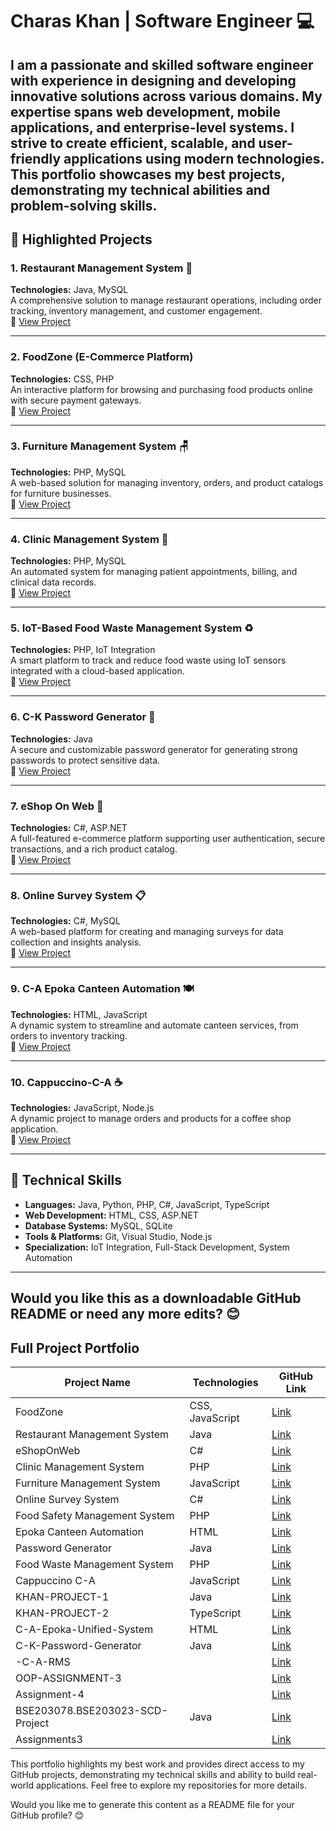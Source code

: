 # **Charas Khan | Software Engineer 💻**  
I am a passionate and skilled software engineer with experience in designing and developing innovative solutions across various domains. My expertise spans web development, mobile applications, and enterprise-level systems. I strive to create efficient, scalable, and user-friendly applications using modern technologies. This portfolio showcases my best projects, demonstrating my technical abilities and problem-solving skills.
---

## 🔑 **Highlighted Projects**  

### **1. Restaurant Management System 🍴**  
**Technologies:** Java, MySQL  
A comprehensive solution to manage restaurant operations, including order tracking, inventory management, and customer engagement.  
🔗 [View Project](https://github.com/charaskhan/Restaurant-Management-System)  

---

### **2. FoodZone (E-Commerce Platform)**  
**Technologies:** CSS, PHP  
An interactive platform for browsing and purchasing food products online with secure payment gateways.  
🔗 [View Project](https://github.com/charaskhan/FoodZone)  

---

### **3. Furniture Management System 🪑**  
**Technologies:** PHP, MySQL  
A web-based solution for managing inventory, orders, and product catalogs for furniture businesses.  
🔗 [View Project](https://github.com/charaskhan/Furniture-Management-System)  

---

### **4. Clinic Management System 🏥**  
**Technologies:** PHP, MySQL  
An automated system for managing patient appointments, billing, and clinical data records.  
🔗 [View Project](https://github.com/charaskhan/Clinic-Management-System)  

---

### **5. IoT-Based Food Waste Management System ♻️**  
**Technologies:** PHP, IoT Integration  
A smart platform to track and reduce food waste using IoT sensors integrated with a cloud-based application.  
🔗 [View Project](https://github.com/charaskhan/Food-waste-management-system-main)  

---

### **6. C-K Password Generator 🔐**  
**Technologies:** Java  
A secure and customizable password generator for generating strong passwords to protect sensitive data.  
🔗 [View Project](https://github.com/charaskhan/C-K-Password-Generator)  

---

### **7. eShop On Web 🛒**  
**Technologies:** C#, ASP.NET  
A full-featured e-commerce platform supporting user authentication, secure transactions, and a rich product catalog.  
🔗 [View Project](https://github.com/charaskhan/eShopOnWeb-main)  

---

### **8. Online Survey System 📋**  
**Technologies:** C#, MySQL  
A web-based platform for creating and managing surveys for data collection and insights analysis.  
🔗 [View Project](https://github.com/charaskhan/Online-Survey-System)  

---

### **9. C-A Epoka Canteen Automation 🍽️**  
**Technologies:** HTML, JavaScript  
A dynamic system to streamline and automate canteen services, from orders to inventory tracking.  
🔗 [View Project](https://github.com/charaskhan/C-A-Epoka-Canteen-Automation)  

---

### **10. Cappuccino-C-A ☕**  
**Technologies:** JavaScript, Node.js  
A dynamic project to manage orders and products for a coffee shop application.  
🔗 [View Project](https://github.com/charaskhan/Cappuccino-C-A)  

---

## 💼 **Technical Skills**  
- **Languages:** Java, Python, PHP, C#, JavaScript, TypeScript  
- **Web Development:** HTML, CSS, ASP.NET  
- **Database Systems:** MySQL, SQLite  
- **Tools & Platforms:** Git, Visual Studio, Node.js  
- **Specialization:** IoT Integration, Full-Stack Development, System Automation  

---

Would you like this as a downloadable GitHub README or need any more edits? 😊
---

## **Full Project Portfolio**
| Project Name | Technologies | GitHub Link |
|-------------|-------------|-------------|
| FoodZone | CSS, JavaScript | [Link](https://github.com/charaskhan/FoodZone) |
| Restaurant Management System | Java | [Link](https://github.com/charaskhan/Restaurant-Management-System) |
| eShopOnWeb | C# | [Link](https://github.com/charaskhan/eShopOnWeb-main) |
| Clinic Management System | PHP | [Link](https://github.com/charaskhan/Clinic-Management-System) |
| Furniture Management System | JavaScript | [Link](https://github.com/charaskhan/Furniture-Management-System) |
| Online Survey System | C# | [Link](https://github.com/charaskhan/Online-Survey-System) |
| Food Safety Management System | PHP | [Link](https://github.com/charaskhan/Food-Safety-Management-Sys...) |
| Epoka Canteen Automation | HTML | [Link](https://github.com/charaskhan/C-A-Epoka-Canteen-Automation) |
| Password Generator | Java | [Link](https://github.com/charaskhan/C-K-Password-Generator) |
| Food Waste Management System | PHP | [Link](https://github.com/charaskhan/Food-waste-management-syst...) |
| Cappuccino C-A | JavaScript | [Link](https://github.com/charaskhan/Cappuccino-C-A) |
| KHAN-PROJECT-1 | Java | [Link](https://github.com/charaskhan/KHAN-PROJECT-1) |
| KHAN-PROJECT-2 | TypeScript | [Link](https://github.com/charaskhan/KHAN-PROJECT-2) |
| C-A-Epoka-Unified-System | HTML | [Link](https://github.com/charaskhan/C-A-Epoka-Unified-System) |
| C-K-Password-Generator | Java | [Link](https://github.com/charaskhan/C-K-Password-Generator) |
| -C-A-RMS | | [Link](https://github.com/charaskhan/-C-A-RMS) |
| OOP-ASSIGNMENT-3 | | [Link](https://github.com/charaskhan/OOP-ASSIGNMENT-3) |
| Assignment-4 | | [Link](https://github.com/charaskhan/Assignment-4) |
| BSE203078.BSE203023-SCD-Project | Java | [Link](https://github.com/charaskhan/BSE203078.BSE203023-SCD-Project) |
| Assignments3 | | [Link](https://github.com/charaskhan/assignments3) |

This portfolio highlights my best work and provides direct access to my GitHub projects, demonstrating my technical skills and ability to build real-world applications. Feel free to explore my repositories for more details.



Would you like me to generate this content as a README file for your GitHub profile? 😊
